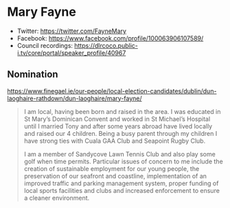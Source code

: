 # Mary Fayne

* Twitter: https://twitter.com/FayneMary
* Facebook: https://www.facebook.com/profile/100063906107589/
* Council recordings: https://dlrcoco.public-i.tv/core/portal/speaker_profile/40967

## Nomination

https://www.finegael.ie/our-people/local-election-candidates/dublin/dun-laoghaire-rathdown/dun-laoghaire/mary-fayne/

> I am local, having been born and raised in the area. I was educated in St Mary’s Dominican Convent and worked in St Michael’s Hospital until I married Tony and after some years abroad have lived locally and raised our 4 children. Being a busy parent through my children I have strong ties with Cuala GAA Club and Seapoint Rugby Club.
>
> I am a member of Sandycove Lawn Tennis Club and also play some golf when time permits. Particular issues of concern to me include the creation of sustainable employment for our young people, the preservation of our seafront and coastline, implementation of an improved traffic and parking management system, proper funding of local sports facilities and clubs and increased enforcement to ensure a cleaner environment.
